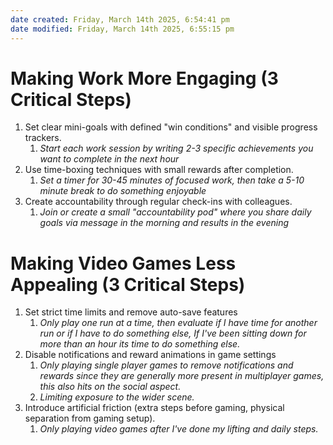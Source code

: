 ```yaml
---
date created: Friday, March 14th 2025, 6:54:41 pm
date modified: Friday, March 14th 2025, 6:55:15 pm
---
```


# Making Work More Engaging (3 Critical Steps)

1. Set clear mini-goals with defined "win conditions" and visible progress trackers.
	1. *Start each work session by writing 2-3 specific achievements you want to complete in the next hour*
2. Use time-boxing techniques with small rewards after completion.
	1. *Set a timer for 30-45 minutes of focused work, then take a 5-10 minute break to do something enjoyable*
3. Create accountability through regular check-ins with colleagues.
	1. *Join or create a small "accountability pod" where you share daily goals via message in the morning and results in the evening*

# Making Video Games Less Appealing (3 Critical Steps)

1. Set strict time limits and remove auto-save features
	1. *Only play one run at a time, then evaluate if I have time for another run or if I have to do something else, If I've been sitting down for more than an hour its time to do something else.*
2. Disable notifications and reward animations in game settings
	1. *Only playing single player games to remove notifications and rewards since they are generally more present in multiplayer games, this also hits on the social aspect.*
	2. *Limiting exposure to the wider scene.*
3. Introduce artificial friction (extra steps before gaming, physical separation from gaming setup).
	1. *Only playing video games after I've done my lifting and daily steps.*
